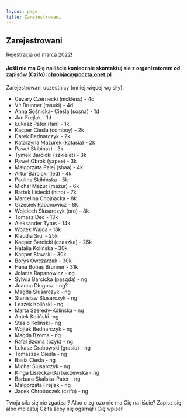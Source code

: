 ```yaml
---
layout: page
title: Zarejestrowani
---
```


## Zarejestrowani

Rejestracja od marca 2022!

#### Jeśli nie ma Cię na liście koniecznie skontaktuj sie z organizatorem od zapisów (Czifo): chrobjac@poczta.onet.pl

Zarejestrowani uczestnicy (mniej więcej wg siły):

- Cezary Czernecki (nickless) - 4d
- Vít Brunner (tasuki) - 4d
- Anna Sośnicka- Cieśla (sosna) - 1d
- Jan Frejlak - 1d
- Łukasz Pater (fan) - 1k
- Kacper Cieśla (comboy) - 2k
- Darek Bednarczyk - 2k
- Katarzyna Mazurek (kotasia) - 2k
- Paweł Skibiński - 3k
- Tymek Barcicki (szkielet) - 3k
- Paweł Obrok (yapee) - 3k
- Małgorzata Palej (shaa) - 4k
- Artur Barcicki (led) - 4k
- Paulina Skibińska - 5k
- Michał Mazur (mazur) - 6k
- Bartek Lisiecki (hino) - 7k
- Marcelina Chojnacka - 8k
- Grzesiek Rapanowicz - 8k
- Wojciech Ślusarczyk (oro) - 8k
- Tomasz Dec - 13k
- Aleksander Tytus - 14k
- Wojtek Wajda - 18k
- Klaudia Srul - 25k
- Kacper Barcicki (czaszka) - 26k
- Natalia Kolińska - 30k
- Kacper Sławski - 30k
- Borys Owczarzak - 30k
- Hana Bobas Brunner - 31k
- Jolanta Rapanowicz - ng
- Sylwia Barcicka (pasqda) - ng
- Joanna Długosz - ng?
- Magda Ślusarczyk - ng
- Stanisław Ślusarczyk - ng
- Leszek Koliński - ng
- Marta Szeredy-Kolińska - ng
- Antek Koliński -ng
- Stasio Koliński - ng
- Wojtek Bednarczyk - ng
- Magda Bzoma - ng
- Rafał Bzoma (bzyk) - ng
- Łukasz Grabowski (grasiu) - ng
- Tomaszek Cieśla - ng
- Basia Cieśla - ng
- Michał Ślusarczyk - ng 
- Kinga Lisiecka-Garbaczewska - ng
- Barbara Skalska-Pater - ng
- Małgorzata Frejlak - ng
- Jacek Chroboczek (czifo) - ng


Twoja siła się nie zgadza ? 
Albo o zgrozo nie ma Cię na liście? Zapisz się albo molestuj Czifa żeby się ogarnął i Cię wpisał!
